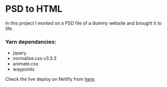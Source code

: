 # PSD to HTML

In this project I worked on a PSD file of a dummy website and brought it to life.

### Yarn dependancies:

*   jquery
*   normalize.css v3.0.3
*   animate.css
*   waypoints

Check the live deploy on Netlify from [here](http://mathematician-parachute-55408.netlify.com/).
